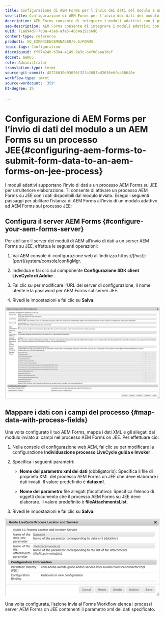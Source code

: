 ```yaml
---
title: Configurazione di AEM Forms per l’invio dei dati del modulo a un processo AEM Forms on JEE
seo-title: Configurazione di AEM Forms per l’invio dei dati del modulo a un processo AEM Forms on JEE
description: AEM Forms consente di integrare i moduli adattivi con i processi AEM Forms su JEE per l’elaborazione dei dati dei moduli.
seo-description: AEM Forms consente di integrare i moduli adattivi con i processi AEM Forms su JEE per l’elaborazione dei dati dei moduli.
uuid: 71a894d7-7c0a-43a6-afe5-40c4a15c66d6
content-type: reference
products: SG_EXPERIENCEMANAGER/6.5/FORMS
topic-tags: Configuration
discoiquuid: ff97424d-b384-4149-9a3c-b4f00aaa1def
docset: aem65
role: Administrator
translation-type: tm+mt
source-git-commit: 48726639e93696f32fa368fad2630e6fca50640e
workflow-type: tm+mt
source-wordcount: '359'
ht-degree: 1%

---
```



# Configurazione di AEM Forms per l’invio di dati del modulo a un AEM Forms su un processo JEE{#configuring-aem-forms-to-submit-form-data-to-an-aem-forms-on-jee-process}

I moduli adattivi supportano l’invio di dati a un processo AEM Forms su JEE per un’ulteriore elaborazione. Ti consente di attivare un processo AEM Forms su JEE con i dati disponibili dal modulo inviato. Esegui i seguenti passaggi per abilitare l’istanza di AEM Forms all’invio di un modulo adattivo ad AEM Forms sul processo JEE:

## Configura il server AEM Forms {#configure-your-aem-forms-server}

Per abilitare il server dei moduli di AEM all’invio di dati a un server AEM Forms su JEE, effettua le seguenti operazioni:

1. Vai AEM console di configurazione web all&#39;indirizzo https://[*host*]:[*port*]/system/console/configMgr.

1. Individua e fai clic sul componente **Configurazione SDK client LiveCycle di Adobe** .
1. Fai clic su per modificare l&#39;URL del server di configurazione, il nome utente e la password per AEM Forms sul server JEE.
1. Rivedi le impostazioni e fai clic su **Salva**.

![Configurazione Adobe LiveCycle Client SDK](assets/clientsdkconfiguration.jpg)

## Mappare i dati con i campi del processo {#map-data-with-process-fields}

Una volta configurato il tuo AEM Forms, mappa i dati XML e gli allegati dal modulo inviato ai campi nel processo AEM Forms on JEE. Per effettuare ciò:

1. Nella console di configurazione web AEM, fai clic su per modificare la configurazione **Individuazione processo LiveCycle guida e Invoker** .
1. Specifica i seguenti parametri:

   * **Nome del parametro xml dei dati**  (obbligatorio): Specifica il file di proprietà XML del processo AEM Forms on JEE che deve elaborare i dati inviati. Il valore predefinito è **dataxml**.

   * **Nome del parametro**  file allegati (facoltativo): Specifica l’elenco di oggetti documento che il processo AEM Forms su JEE deve elaborare. Il valore predefinito è **fileAttachmentsList**.

1. Rivedi le impostazioni e fai clic su **Salva**.

![Individuatore del processo del LiveCycle guida e del dispositivo di fatturazione](assets/test3.jpg)

Una volta configurata, l’azione Invia al Forms Workflow elenca i processi server AEM Forms on JEE contenenti il parametro xml dei dati specificato.
